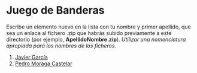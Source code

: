 Juego de Banderas
======

Escribe un elemento nuevo en la lista con tu nombre y primer apellido, que sea un enlace al fichero .zip que habrás subido previamente a este directorio (por ejemplo, **ApellidoNombre.zip**). *Utilizar una nomenclatura apropiada para los nombres de los ficheros*.

1. [Javier García](https://github.com/franlu/Programacion-Moviles/blob/main/Tema1/Practicas/01_Banderas/GuessTheFlag%20-%20Javier%20Garcia%20Ruiz.zip)
2. [Pedro Moraga Castelar](https://github.com/franlu/Programacion-Moviles/blob/main/Tema1/Practicas/01_Banderas/FlagsGame%20-%20Pedro%20Moraga%20Castelar.rar)
